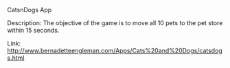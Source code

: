 CatsnDogs App 

Description: The objective of the game is to move all 10 pets to the pet store within 15 seconds.

Link: http://www.bernadetteengleman.com/Apps/Cats%20and%20Dogs/catsdogs.html
